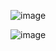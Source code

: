 ![image](https://github.com/stensil4rt/CodeBy/assets/62753044/30cab537-001d-431a-ab98-9ada74afeac3)

![image](https://github.com/stensil4rt/CodeBy/assets/62753044/287d370c-b774-4742-87ab-bf0634f392ca)

